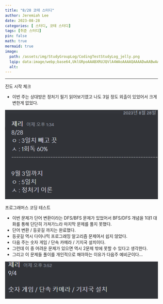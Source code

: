 ```yaml
---
title: "8/28 코테 스터디"
author: Jeremiah Lee
date: 2023-08-28
categories: [ 스터디, 코테 스터디]
tags: [취준 스터디]
pin: false
math: true
mermaid: true
image: 
  path: /assets/img/StudyGroupLog/CodingTestStudyLog_jelly.png
  lqip: data:image/webp;base64,UklGRpoAAABXRUJQVlA4WAoAAAAQAAAADwAABwAAQUxQSDIAAAARL0AmbZurmr57yyIiqE8oiG0bejIYEQTgqiDA9vqnsUSI6H+oAERp2HZ65qP/VIAWAFZQOCBCAAAA8AEAnQEqEAAIAAVAfCWkAALp8sF8rgRgAP7o9FDvMCkMde9PK7euH5M1m6VWoDXf2FkP3BqV0ZYbO6NA/VFIAAAA
  alt: 
---
```

***

진도 시작 체크
- 이번 주는 상대방은 정처기 필기 읽어보기였고 나도 3일 정도 외출이 있었어서 크게 변한게 없었다.

![](/assets/img/StudyGroupLog/8-28-codingTestStudyPic1.png)

프로그래머스 코딩 테스트
- 이번 문제가 단어 변환이라는 DFS/BFS 문제가 있었어서 BFS/DFS 개념을 1대1 대화를 통해 단단히 가져가느라 마지막 문제를 풀지 못했다.
- 단어 변환 / 등굣길 까지는 완료했다.
- 등굣길 역시 다이나믹 프로그래밍 알고리즘 문제여서 쉽지 않았다.
- 다음 주는 숫자 게임 / 단속 카메라 / 기지국 설치이다.
- 그런데 이 중 어려운 문제가 있으면 역시 2문제 밖에 못할 수 있다고 생각한다.
- 그리고 이 문제들 풀이를 개인적으로 해야하는 이유가 다음주 예비군이다...

![](/assets/img/StudyGroupLog/8-28-codingTestStudyPic2.png)

